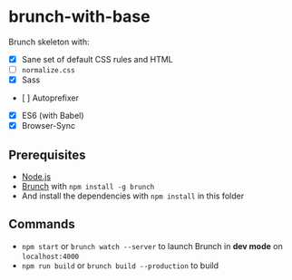 # brunch-with-base

Brunch skeleton with:

- [x] Sane set of default CSS rules and HTML
- [ ] `normalize.css`
- [x] Sass
- [ ] Autoprefixer
- [x] ES6 (with Babel)
- [x] Browser-Sync

## Prerequisites

- [Node.js](http://nodejs.org/)
- [Brunch](http://brunch.io/) with `npm install -g brunch`
- And install the dependencies with `npm install` in this folder

## Commands

- `npm start` or `brunch watch --server` to launch Brunch in **dev mode** on `localhost:4000`
- `npm run build` or `brunch build --production` to build
